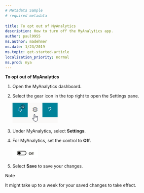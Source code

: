 ```yaml
---
# Metadata Sample
# required metadata

title: To opt out of MyAnalytics
description: How to turn off the MyAnalytics app. 
author: paul9955
ms.author: madehmer
ms.date: 1/23/2019
ms.topic: get-started-article
localization_priority: normal 
ms.prod: mya
---
```


**To opt out of MyAnalytics**

1. Open the MyAnalytics dashboard.
2. Select the gear icon in the top right to open the Settings pane.

    ![MyAnalytics settings](../../Images/mya/use/mya-gear-settings.png)

3. Under MyAnalytics, select **Settings**.
4. For MyAnalytics, set the control to **Off**.

    ![Slider in off position](../../Images/mya/use/Slider-off.png)
  
5. Select **Save** to save your changes.

> [!NOTE]
> It might take up to a week for your saved changes to take effect.